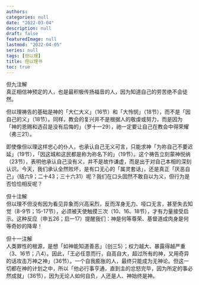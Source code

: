 ```yaml
---
authors:
categories: null
date: "2022-03-04"
description: null
draft: false
featuredImage: null
lastmod: "2022-04-05"
series: null
tags: [但以理]
title: 但以理书
toc: true
---
```


<!--more-->

但九注解   
真正相信神预定的人，也是最积极传扬福音的人，因为知道自己的劳苦绝不会徒然。  

但以理祷告的基础是神的「大仁大义」（16节）和「大怜悯」（18节），而不是「因自己的义」（18节）。同样，教会的复兴并不是根据人的敬虔或努力，而是因为「神的恩赐和选召是没有后悔的」（罗十一29），祂一定要让自己在教会中得荣耀（弗三21）。  

即使像但以理这样忠心的仆人，也承认自己无义可言，只能求神「为祢自己不要迟延」（19节），「因这城和这民都是称为祢名下的」（19节）。这个祷告立刻蒙神悦纳（23节），表明他承认自己没有义，并不是故作谦虚，而是出于对自己本相的深刻认识。今天，我们承认全然败坏，是有口无心的「属灵套话」，还是真正「厌恶自己」（结六9；二十43；三十六31）呢？我们在口头固然不敢自以为义，但行为是否恰恰相反呢？  


但十注解   
但以理不但没有因为看见异象而兴高采烈，反而浑身无力、哑口无言，甚至失去知觉（8-9节；15-17节），必须被天使触摸三次（10、16、18节），才有力量接受启示。这种反应（申五26；启一17）提醒我们：神是何等尊荣、基督道成肉身是何等奇妙的降卑！  


但十一注解  
人类罪性的根源，是想「如神能知道善恶」（创三5）；权力越大、暴露得越严重（3、16节；八4）。因此，「王必任意而行，自高自大，超过所有的神，又用奇异的话攻击万神之神」（36节）。一个自我膨胀的人，最终只能成为无神论。但这一切都在神的计划之中，所以「他必行事亨通，直到主的忿怒完毕，因为所定的事必然成就」（36节），因为无论人如何自负，人还是人、神始终是神。  

